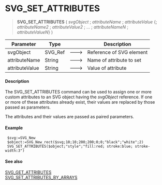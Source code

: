 # SVG_SET_ATTRIBUTES

>**SVG_SET_ATTRIBUTES** ( *svgObject* ; *attributeName* ; *attributeValue* {; *attributeName2* ; *attributeValue2* ; ... ; *attributeNameN* ; *attributeValueN*} )

| Parameter | Type |  | Description |
| --- | --- | --- | --- |
| svgObject | SVG_Ref | &#x1F852; | Reference of SVG element |
| attributeName | String | &#x1F852; | Name of attribute to set |
| attributeValue | String | &#x1F852; | Value of attribute |



#### Description 

The SVG\_SET\_ATTRIBUTES command can be used to assign one or more custom attributes to an SVG object having the *svgObject* reference. If one or more of these attributes already exist, their values are replaced by those passed as parameters.

The attributes and their values are passed as paired parameters.

#### Example 

```4d
 $svg:=SVG_New
 $object:=SVG_New_rect($svg;10;10;200;200;0;0;"black";"white";2)
 SVG_SET_ATTRIBUTES($object;"style";"fill:red; stroke:blue; stroke-width:3")
```

#### See also 

[SVG\_GET\_ATTRIBUTES](SVG%5FGET%5FATTRIBUTES.md)  
[SVG\_SET\_ATTRIBUTES\_BY\_ARRAYS](SVG%5FSET%5FATTRIBUTES%5FBY%5FARRAYS.md)  